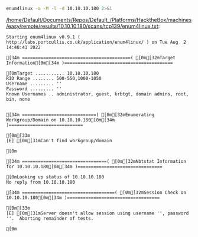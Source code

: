 ```bash
enum4linux -a -M -l -d 10.10.10.180 2>&1
```

[/home/Default/Documents/Repos/Default_/Platforms/HacktheBox/machines/easy/remote/results/10.10.10.180/scans/tcp139/enum4linux.txt](file:///home/Default/Documents/Repos/Default_/Platforms/HacktheBox/machines/easy/remote/results/10.10.10.180/scans/tcp139/enum4linux.txt):

```
Starting enum4linux v0.9.1 ( http://labs.portcullis.co.uk/application/enum4linux/ ) on Tue Aug  2 14:48:41 2022

[34m =========================================( [0m[32mTarget Information[0m[34m )=========================================

[0mTarget ........... 10.10.10.180
RID Range ........ 500-550,1000-1050
Username ......... ''
Password ......... ''
Known Usernames .. administrator, guest, krbtgt, domain admins, root, bin, none


[34m ============================( [0m[32mEnumerating Workgroup/Domain on 10.10.10.180[0m[34m )============================

[0m[33m
[E] [0m[31mCan't find workgroup/domain

[0m

[34m ================================( [0m[32mNbtstat Information for 10.10.10.180[0m[34m )================================

[0mLooking up status of 10.10.10.180
No reply from 10.10.10.180

[34m ===================================( [0m[32mSession Check on 10.10.10.180[0m[34m )===================================

[0m[33m
[E] [0m[31mServer doesn't allow session using username '', password ''.  Aborting remainder of tests.

[0m

```
